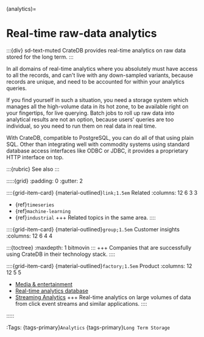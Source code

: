 (analytics)=
# Real-time raw-data analytics

:::{div} sd-text-muted
CrateDB provides real-time analytics on raw data stored for the long term.
:::

In all domains of real-time analytics where you absolutely must have access to all
the records, and can't live with any down-sampled variants, because records are
unique, and need to be accounted for within your analytics queries.

If you find yourself in such a situation, you need a storage system which
manages all the high-volume data in its hot zone, to be available right on
your fingertips, for live querying. Batch jobs to roll up raw data into
analytical results are not an option, because users' queries are too
individual, so you need to run them on real data in real time.

With CrateDB, compatible to PostgreSQL, you can do all of that using plain SQL.
Other than integrating well with commodity systems using standard database
access interfaces like ODBC or JDBC, it provides a proprietary HTTP interface
on top.

:::{rubric} See also
:::

:::::{grid}
:padding: 0
:gutter: 2

::::{grid-item-card} {material-outlined}`link;1.5em` Related
:columns: 12 6 3 3

- {ref}`timeseries`
- {ref}`machine-learning`
- {ref}`industrial`
+++
Related topics in the same area.
::::

::::{grid-item-card} {material-outlined}`group;1.5em` Customer insights
:columns: 12 6 4 4

:::{toctree}
:maxdepth: 1
bitmovin
:::
+++
Companies that are successfully using CrateDB in their technology stack.
::::

::::{grid-item-card} {material-outlined}`factory;1.5em` Product
:columns: 12 12 5 5

- [Media & entertainment]
- [Real-time analytics database]
- [Streaming Analytics]
+++
Real-time analytics on large volumes of data from click event streams and
similar applications.
::::

:::::


:Tags:
  {tags-primary}`Analytics`
  {tags-primary}`Long Term Storage`


[Media & entertainment]: https://cratedb.com/media-entertainment
[Real-time analytics database]: https://cratedb.com/solutions/real-time-analytics-database
[Streaming Analytics]: https://cratedb.com/use-cases/streaming-analytics
